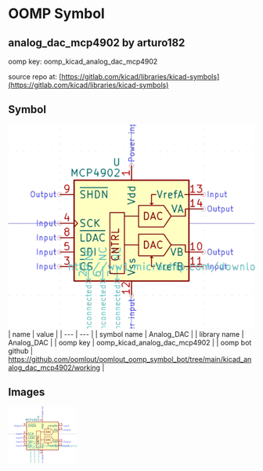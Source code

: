 # OOMP Symbol  
## analog_dac_mcp4902  by arturo182  
  
oomp key: oomp_kicad_analog_dac_mcp4902  
  
source repo at: [https://gitlab.com/kicad/libraries/kicad-symbols](https://gitlab.com/kicad/libraries/kicad-symbols)  
## Symbol  
  
[![working.png](working_600.png)](working.png)  
| name | value | 
| --- | --- | 
| symbol name | Analog_DAC | 
| library name | Analog_DAC | 
| oomp key | oomp_kicad_analog_dac_mcp4902 | 
| oomp bot github | https://github.com/oomlout/oomlout_oomp_symbol_bot/tree/main/kicad_analog_dac_mcp4902/working | 
## Images  
  
[![working.png](working_140.png)](working.png)  
